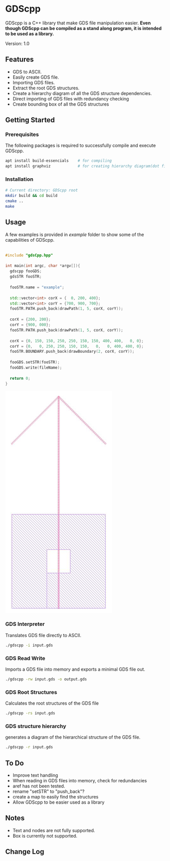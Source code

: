 # GDScpp

GDScpp is a C++ library that make GDS file manipulation easier. __Even though GDScpp can be compiled as a stand along program, it is intended to be used as a library.__

Version: 1.0

## Features

* GDS to ASCII.
* Easily create GDS file.
* Importing GDS files.
* Extract the root GDS structures.
* Create a hierarchy diagram of all the GDS structure dependencies.
* Direct importing of GDS files with redundancy checking
* Create bounding box of all the GDS structures

## Getting Started

### Prerequisites

The following packages is required to successfully compile and execute GDScpp.

``` bash
apt install build-essencials    # for compiling
apt install graphviz            # for creating hierarchy diagram(dot file)
```

### Installation

``` bash
# Current directory: GDScpp root
mkdir build && cd build
cmake ..
make
```

## Usage

A few examples is provided in _example_ folder to show some of the capabilities of GDScpp.

``` cpp

#include "gdsCpp.hpp"

int main(int argc, char *argv[]){
  gdscpp fooGDS;
  gdsSTR fooSTR;

  fooSTR.name = "example";

  std::vector<int> corX = {  0, 200, 400};
  std::vector<int> corY = {700, 900, 700};
  fooSTR.PATH.push_back(drawPath(1, 5, corX, corY));

  corX = {200, 200};
  corY = {900, 000};
  fooSTR.PATH.push_back(drawPath(1, 5, corX, corY));

  corX = {0, 150, 150, 250, 250, 150, 150, 400, 400,   0, 0};
  corY = {0,   0, 250, 250, 150, 150,   0,   0, 400, 400, 0};
  fooSTR.BOUNDARY.push_back(drawBoundary(2, corX, corY));

  fooGDS.setSTR(fooSTR);
  fooGDS.write(fileName);

  return 0;
}

```

![gdsExample](gdsExample.jpg)

### GDS Interpreter

Translates GDS file directly to ASCII.

``` bash
./gdscpp -i input.gds
```

### GDS Read Write

Imports a GDS file into memory and exports a minimal GDS file out.

``` bash
./gdscpp -rw input.gds -o output.gds
```

### GDS Root Structures

Calculates the root structures of the GDS file

``` bash
./gdscpp -rs input.gds
```

### GDS structure hierarchy

generates a diagram of the hierarchical structure of the GDS file.

``` bash
./gdscpp -r input.gds
```

## To Do
* Improve text handling
* When reading in GDS files into memory, check for redundancies
* aref has not been tested.
* rename "setSTR" to "push_back"?
* create a map to easily find the structures
* Allow GDScpp to be easier used as a library

## Notes
* Text and nodes are not fully supported.
* Box is currently not supported.

## Change Log

